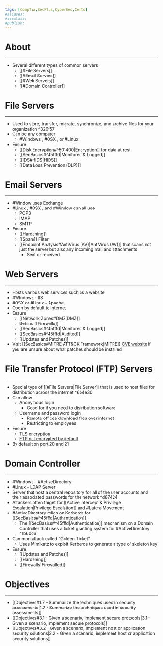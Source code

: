 ```yaml
---
tags: [CompTia,SecPlus,CyberSec,Certs]
#aliases:
#cssclass:
#publish:
---
```


# About
---
- Several different types of common servers
	- [[#File Servers]]
	- [[#Email Servers]]
	- [[#Web Servers]]
	- [[#Domain Controller]]

# File Servers
---
- Used to store, transfer, migrate, synchronize, and archive files for your organization ^320f57
- Can be any computer
	- #Windows , #OSX , or #Linux
- Ensure
	- [[Disk Encryption#^501400|Encryption]] for data at rest
	- [[SecBasics#^45fffd|Monitored & Logged]]
	- [[IDS#HIDS|HIDS]]
	- [[Data Loss Prevention (DLP)]]

# Email Servers
---
- #Window uses Exchange
- #Linux , #OSX , and #Window can all use
	- POP3
	- IMAP
	- SMTP
- Ensure
	- [[Hardening]]
	- [[Spam]] Filter
	- [[Endpoint Analysis#AntiVirus (AV)|AntiVirus (AV)]] that scans not just the server but also any incoming mail and attachments
		- Sent or received

# Web Servers
---
- Hosts various web services such as a website
- #WIndows - IIS
- #OSX or #Linux - Apache
- Open by default to internet
- Ensure
	- [[Network Zones#DMZ|DMZ]]
	- Behind [[Firewalls]]
	- [[SecBasics#^45fffd|Monitored & Logged]]
	- [[SecBasics#^45fffd|Audited]]
	- [[Updates and Patches]]
- Visit [[SecBasics#MITRE ATT&CK Framework|MITRE]] [CVE website](https://cve.mitre.org) if you are unsure about what patches should be installed

# File Transfer Protocol (FTP) Servers
---
- Special type of [[#File Servers|File Server]] that is used to host files for distribution across the internet ^6b4e30
- Can allow
	- Anonymous login
		- Good for if you need to distribution software
	- Username and password login
		- Remote offices download files over internet
		- Restricting to employees
- Ensure
	- TLS encryption
	- <u>FTP not encrypted by default</u>
- By default on port 20 and 21

# Domain Controller
---
- #Windows - #ActiveDirectory
- #Linux - LDAP Server
- Server that host a central repository for all of the user accounts and their associated passwords for the network ^d87424
- Attackers often target for [[Active Intercept & Privilege Escalation|Privilege Escalation]] and #LateralMovement
- #ActiveDirectory relies on Kerberos for [[SecBasics#^45fffd|Authentication]]
	- The [[SecBasics#^45fffd|Authentication]] mechanism on a Domain Controller that uses a ticket granting system for #ActiveDirectory ^1b60d6
- Common attack called "Golden Ticket"
	- Uses Mimikatz to exploit Kerberos to generate a type of skeleton key
- Ensure
	- [[Updates and Patches]]
	- [[Hardening]]
	- [[Firewalls|Firewalled]]

# Objectives
---
- [[Objectives#1.7 - Summarize the techniques used in security assessments|1.7 - Summarize the techniques used in security assessments]]
- [[Objectives#3.1 - Given a scenario, implement secure protocols|3.1 - Given a scenario, implement secure protocols]]
- [[Objectives#3.2 - Given a scenario, implement host or application security solutions|3.2 - Given a scenario, implement host or application security solutions]]